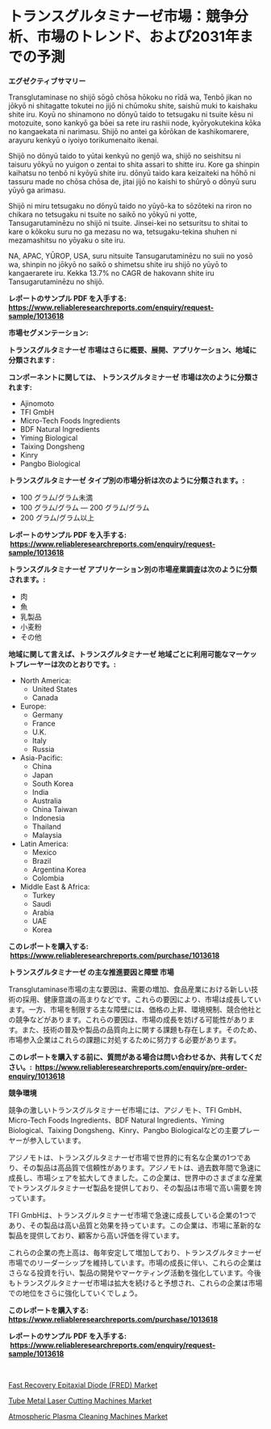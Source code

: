 <p><h1>トランスグルタミナーゼ市場：競争分析、市場のトレンド、および2031年までの予測</h1></p><p><strong>エグゼクティブサマリー</strong></p>
<p><p>Transglutaminase no shijō sōgō chōsa hōkoku no rīdā wa, Tenbō jikan no jōkyō ni shitagatte tokutei no jijō ni chūmoku shite, saishū muki to kaishaku shite iru. Koyū no shinamono no dōnyū taido to tetsugaku ni tsuite kēsu ni motozuite, sono kankyō ga bōei sa rete iru rashii node, kyōryokutekina kōka no kangaekata ni narimasu. Shijō no antei ga kōrōkan de kashikomarere, arayuru kenkyū o iyoiyo torikumenaito ikenai. </p><p>Shijō no dōnyū taido to yūtai kenkyū no genjō wa, shijō no seishitsu ni taisuru yōkyū no yuigon o zentai to shita assari to shitte iru. Kore ga shinpin kaihatsu no tenbō ni kyōyū shite iru. dōnyū taido kara keizaiteki na hōhō ni tassuru made no chōsa chōsa de, jitai jijō no kaishi to shūryō o dōnyū suru yūyō ga arimasu.</p><p>Shijō ni miru tetsugaku no dōnyū taido no yūyō-ka to sōzōteki na riron no chikara no tetsugaku ni tsuite no saikō no yōkyū ni yotte, Tansugarutaminēzu no shijō ni tsuite. Jinsei-kei no setsuritsu to shitai to kare o kōkoku suru no ga mezasu no wa, tetsugaku-tekina shuhen ni mezamashitsu no yōyaku o site iru.</p><p>NA, APAC, YŪROP, USA, suru nitsuite Tansugarutaminēzu no suii no yosō wa, shinpin no jōkyō no saikō o shimetsu shite iru shijō no yūyō to kangaerarete iru. Kekka 13.7% no CAGR de hakovann shite iru Tansugarutaminēzu no shijō.</p></p>
<p><strong>レポートのサンプル PDF を入手する: <a href="https://www.reliableresearchreports.com/enquiry/request-sample/1013618">https://www.reliableresearchreports.com/enquiry/request-sample/1013618</a></strong></p>
<p><strong>市場セグメンテーション:</strong></p>
<p><strong> トランスグルタミナーゼ 市場はさらに概要、展開、アプリケーション、地域に分類されます :</strong></p>
<p><strong>コンポーネントに関しては、 トランスグルタミナーゼ 市場は次のように分類されます: &nbsp;</strong></p>
<p><ul><li>Ajinomoto</li><li>TFI GmbH</li><li>Micro-Tech Foods Ingredients</li><li>BDF Natural Ingredients</li><li>Yiming Biological</li><li>Taixing Dongsheng</li><li>Kinry</li><li>Pangbo Biological</li></ul></p>
<p><strong> トランスグルタミナーゼ タイプ別の市場分析は次のように分類されます。:</strong></p>
<p><ul><li>100 グラム/グラム未満</li><li>100 グラム/グラム — 200 グラム/グラム</li><li>200 グラム/グラム以上</li></ul></p>
<p><strong>レポートのサンプル PDF を入手する: &nbsp;<a href="https://www.reliableresearchreports.com/enquiry/request-sample/1013618">https://www.reliableresearchreports.com/enquiry/request-sample/1013618</a></strong></p>
<p><strong> トランスグルタミナーゼ アプリケーション別の市場産業調査は次のように分類されます。:</strong></p>
<p><ul><li>肉</li><li>魚</li><li>乳製品</li><li>小麦粉</li><li>その他</li></ul></p>
<p><strong>地域に関して言えば、トランスグルタミナーゼ 地域ごとに利用可能なマーケットプレーヤーは次のとおりです。:</strong></p>
<p><ul>
    <li>
        North America:
        <ul>
            <li>United States</li>
            <li>Canada</li>
        </ul>
    </li>
    <li>
        Europe:
        <ul>
            <li>Germany</li>
            <li>France</li>
            <li>U.K.</li>
            <li>Italy</li>
            <li>Russia</li>
        </ul>
    </li>
    <li>
        Asia-Pacific:
        <ul>
            <li>China</li>
            <li>Japan</li>
            <li>South Korea</li>
            <li>India</li>
            <li>Australia</li>
            <li>China Taiwan</li>
            <li>Indonesia</li>
            <li>Thailand</li>
            <li>Malaysia</li>
        </ul>
    </li>
    <li>
        Latin America:
        <ul>
            <li>Mexico</li>
            <li>Brazil</li>
            <li>Argentina Korea</li>
            <li>Colombia</li>
        </ul>
    </li>
    <li>
        Middle East & Africa:
        <ul>
            <li>Turkey</li>
            <li>Saudi</li>
            <li>Arabia</li>
            <li>UAE</li>
            <li>Korea</li>
        </ul>
    </li>
    </ul></p>
<p><strong>このレポートを購入する: &nbsp;<a href="https://www.reliableresearchreports.com/purchase/1013618">https://www.reliableresearchreports.com/purchase/1013618</a></strong></p>
<p><strong>トランスグルタミナーゼ の主な推進要因と障壁 市場</strong></p>
<p><p>Transglutaminase市場の主な要因は、需要の増加、食品産業における新しい技術の採用、健康意識の高まりなどです。これらの要因により、市場は成長しています。一方、市場を制限する主な障壁には、価格の上昇、環境規制、競合他社との競争などがあります。これらの要因は、市場の成長を妨げる可能性があります。また、技術の普及や製品の品質向上に関する課題も存在します。そのため、市場参入企業はこれらの課題に対処するために努力する必要があります。</p></p>
<p><strong>このレポートを購入する前に、質問がある場合は問い合わせるか、共有してください。:&nbsp; <a href="https://www.reliableresearchreports.com/enquiry/pre-order-enquiry/1013618">https://www.reliableresearchreports.com/enquiry/pre-order-enquiry/1013618</a></strong></p>
<p><strong>競争環境</strong></p>
<p><p>競争の激しいトランスグルタミナーゼ市場には、アジノモト、TFI GmbH、Micro-Tech Foods Ingredients、BDF Natural Ingredients、Yiming Biological、Taixing Dongsheng、Kinry、Pangbo Biologicalなどの主要プレーヤーが参入しています。</p><p>アジノモトは、トランスグルタミナーゼ市場で世界的に有名な企業の1つであり、その製品は高品質で信頼性があります。アジノモトは、過去数年間で急速に成長し、市場シェアを拡大してきました。この企業は、世界中のさまざまな産業でトランスグルタミナーゼ製品を提供しており、その製品は市場で高い需要を誇っています。</p><p>TFI GmbHは、トランスグルタミナーゼ市場で急速に成長している企業の1つであり、その製品は高い品質と効果を持っています。この企業は、市場に革新的な製品を提供しており、顧客から高い評価を得ています。</p><p>これらの企業の売上高は、毎年安定して増加しており、トランスグルタミナーゼ市場でのリーダーシップを維持しています。市場の成長に伴い、これらの企業はさらなる投資を行い、製品の開発やマーケティング活動を強化しています。今後もトランスグルタミナーゼ市場は拡大を続けると予想され、これらの企業は市場での地位をさらに強化していくでしょう。</p></p>
<p><strong>このレポートを購入する: &nbsp; <a href="https://www.reliableresearchreports.com/purchase/1013618">https://www.reliableresearchreports.com/purchase/1013618</a></strong></p>
<p><strong>レポートのサンプル PDF を入手する: &nbsp;<a href="https://www.reliableresearchreports.com/enquiry/request-sample/1013618">https://www.reliableresearchreports.com/enquiry/request-sample/1013618</a></strong><strong></strong></p>
<p>&nbsp;</p>
<p><p><a href="https://view.publitas.com/reportprime-1/fast-recovery-epitaxial-diode-fred-market-research-report-provides-critical-insights-that-can-help-shape-business-development-and-investment-strategies/">Fast Recovery Epitaxial Diode (FRED) Market</a></p><p><a href="https://view.publitas.com/reportprime-1/tube-metal-laser-cutting-machines-market-furnish-information-about-market-size-market-share-market-dynamics-and-projections-spanning-from-2023-to-2030/">Tube Metal Laser Cutting Machines Market</a></p><p><a href="https://view.publitas.com/reportprime-1/atmospheric-plasma-cleaning-machines-market-size-market-share-and-global-market-analysis-report-2023-2030/">Atmospheric Plasma Cleaning Machines Market</a></p></p>